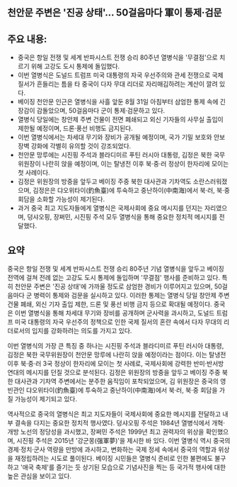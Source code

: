 ## 천안문 주변은 '진공 상태'… 50걸음마다 軍이 통제·검문

## 주요 내용:
*   중국은 항일 전쟁 및 세계 반파시스트 전쟁 승리 80주년 열병식을 '무결점'으로 치르기 위해 고강도 도시 통제에 돌입했다.
*   이번 열병식은 도널드 트럼프 미국 대통령의 자국 우선주의와 관세 전쟁으로 국제 질서가 흔들리는 틈을 타 중국이 다자 무대 리더로 자리매김하려는 계산이 깔려 있다.
*   베이징 천안문 인근은 열병식을 사흘 앞둔 8월 31일 아침부터 삼엄한 통제 속에 긴장감이 감돌았으며, 50걸음마다 군이 통제·검문하고 있다.
*   열병식 당일에는 창안제 주변 건물이 전면 폐쇄되고 외신 기자들의 사무실 출입이 제한될 예정이며, 드론·풍선 비행도 금지된다.
*   이번 열병식에서는 차세대 무기와 장비가 공개될 예정이며, 국가 기밀 보호와 안보 장벽 강화에 각별히 유의할 것이 강조되었다.
*   천안문 망루에는 시진핑 주석과 블라디미르 푸틴 러시아 대통령, 김정은 북한 국무위원장이 나란히 앉을 예정이며, 이는 탈냉전 이후 북·중·러 정상이 한자리에 모이는 첫 사례이다.
*   김정은 위원장의 방중을 앞두고 베이징 주중 북한 대사관과 기차역도 소란스러워졌으며, 김정은은 댜오위타이(釣魚臺)에 투숙하고 중난하이(中南海)에서 북·러, 북·중 회담을 소화할 가능성이 제기된다.
*   과거 중국 최고 지도자들에게 열병식은 국제사회에 중요 메시지를 던지는 자리였으며, 덩샤오핑, 장쩌민, 시진핑 주석 모두 열병식을 통해 중요한 정치적 메시지를 전달했다.

## 요약

중국은 항일 전쟁 및 세계 반파시스트 전쟁 승리 80주년 기념 열병식을 앞두고 베이징 전역에 걸쳐 전례 없는 고강도 도시 통제에 돌입하며 '무결점' 행사를 준비하고 있다. 특히 천안문 주변은 '진공 상태'에 가까울 정도로 삼엄한 경비가 이루어지고 있으며, 50걸음마다 군 병력이 통제와 검문을 실시하고 있다. 이러한 통제는 열병식 당일 창안제 주변 건물 폐쇄, 외신 기자 출입 제한, 드론 및 풍선 비행 금지 등으로 확대될 예정이다. 중국은 이번 열병식을 통해 차세대 무기와 장비를 공개하며 군사력을 과시하고, 도널드 트럼프 미국 대통령의 자국 우선주의 정책으로 인한 국제 질서의 혼란 속에서 다자 무대의 리더로서의 입지를 강화하려는 의도를 가지고 있다.

이번 열병식의 가장 큰 특징 중 하나는 시진핑 주석과 블라디미르 푸틴 러시아 대통령, 김정은 북한 국무위원장이 천안문 망루에 나란히 앉을 예정이라는 점이다. 이는 탈냉전 이후 북·중·러 3국 정상이 한자리에 모이는 첫 사례로, 국제사회에 강력한 반미·반서방 연대의 메시지를 던질 것으로 분석된다. 김정은 위원장의 방중을 앞두고 베이징 주중 북한 대사관과 기차역 주변에서는 분주한 움직임이 포착되었으며, 김 위원장은 중국의 영빈관인 댜오위타이(釣魚臺)에 투숙하고 중난하이(中南海)에서 북·러, 북·중 회담을 가질 가능성이 제기되고 있다.

역사적으로 중국의 열병식은 최고 지도자들이 국제사회에 중요한 메시지를 전달하고 내부 결속을 다지는 중요한 정치적 행사였다. 덩샤오핑 주석은 1984년 열병식에서 개혁·개방 노선의 정당성을 과시했고, 장쩌민 주석은 1999년 최고 권력자의 위상을 확인했으며, 시진핑 주석은 2015년 '강군몽(强軍夢)'을 제시한 바 있다. 이번 열병식 역시 중국의 경제·정치·군사 역량을 만방에 과시하고, 변화하는 국제 정세 속에서 중국의 역할과 위상을 재정립하려는 시도로 풀이된다. 베이징 시민들은 열병식 준비로 인한 불편에도 불구하고 '애국 축제'를 즐기는 듯 상기된 모습으로 기념사진을 찍는 등 국가적 행사에 대한 높은 관심을 보이고 있다.